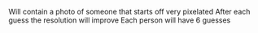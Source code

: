 Will contain a photo of someone that starts off very pixelated
After each guess the resolution will improve
Each person will have 6 guesses